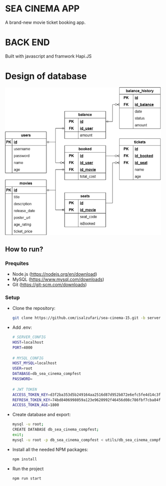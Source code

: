 # SEA CINEMA APP

A brand-new movie ticket booking app.

# BACK END

Built with javascript and framwork Hapi.JS

# Design of database
  ![ERD Database of SEA CINEMA](https://github.com/isalzufari/sea-cinema-15/blob/server-dev/src/utils/er-design.png?raw=true)

## How to run?

### Prequites

- Node.js (https://nodejs.org/en/download)
- MySQL (https://www.mysql.com/downloads)
- Git (https://git-scm.com/downloads)

### Setup

- Clone the repository:

  ```bash
  git clone https://github.com/isalzufari/sea-cinema-15.git -b server-dev
  ```
  
- Add .env:

  ```bash
  # SERVER_CONFIG
  HOST=localhost
  PORT=4000
  
  # MYSQL_CONFIG
  HOST_MYSQL=localhost
  USER=root
  DATABASE=db_sea_cinema_compfest
  PASSWORD=
  
  # JWT TOKEN
  ACCESS_TOKEN_KEY=d3f2ba353d5b249164aa2516d87d952b872e6efc5fe4d14c3f7d4907698d765883b6b87219191b432570c25ee8ed0d02b5a3eb1d185c088fdfe918e41ba84299
  REFRESH_TOKEN_KEY=74bd8406998059a123e9620992f46456d08c786fbf7cba84fbe28a75ad7561b0017d232d8cb264989236f7321b4cce30bc5add8d8bfb66ba774be9fa367ac350
  ACCESS_TOKEN_AGE=1800
  ```
  
- Create database and export:

  ```bash
  mysql -u root;
  CREATE DATABASE db_sea_cinema_compfest;
  exit;
  mysql -u root -p db_sea_cinema_compfest < utils/db_sea_cinema_compfest.sql
  ```

- Install all the needed NPM packages:

  ```bash
  npm install
  ```

- Run the project

  ```bash
  npm run start
  ```
